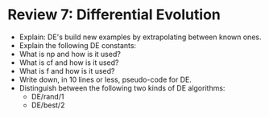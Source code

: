 # Review 7: Differential Evolution

- Explain: DE's build new examples by extrapolating between known ones.
- Explain the following DE constants:
- What is np and how is it used?
- What is cf and how is it used?
- What is f and how is it used?
- Write down, in 10 lines or less, pseudo-code for DE.
- Distinguish between the following two kinds of DE algorithms:
    + DE/rand/1
    + DE/best/2